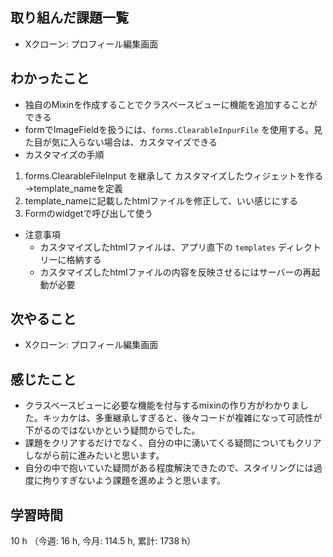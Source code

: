 ## 取り組んだ課題一覧
- Xクローン: プロフィール編集画面

## わかったこと
- 独自のMixinを作成することでクラスベースビューに機能を追加することができる
- formでImageFieldを扱うには、`forms.ClearableInpurFile` を使用する。見た目が気に入らない場合は、カスタマイズできる
- カスタマイズの手順
1. forms.ClearableFileInput  を継承して カスタマイズしたウィジェットを作る→template_nameを定義
2. template_nameに記載したhtmlファイルを修正して、いい感じにする
3. Formのwidgetで呼び出して使う

- 注意事項
  - カスタマイズしたhtmlファイルは、アプリ直下の `templates` ディレクトリーに格納する
  - カスタマイズしたhtmlファイルの内容を反映させるにはサーバーの再起動が必要

## 次やること
- Xクローン: プロフィール編集画面

## 感じたこと
- クラスベースビューに必要な機能を付与するmixinの作り方がわかりました。キッカケは、多重継承しすぎると、後々コードが複雑になって可読性が下がるのではないかという疑問からでした。
- 課題をクリアするだけでなく、自分の中に湧いてくる疑問についてもクリアしながら前に進みたいと思います。
- 自分の中で抱いていた疑問がある程度解決できたので、スタイリングには過度に拘りすぎないよう課題を進めようと思います。 

## 学習時間
10 h （今週: 16 h, 今月: 114.5 h, 累計: 1738 h）